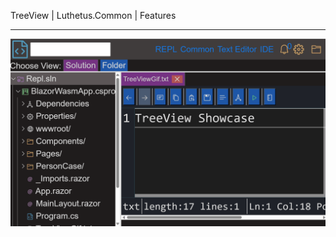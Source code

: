 TreeView | Luthetus.Common | Features

---

![features_TreeView.gif](../../../Images/Common/Gifs/features_TreeView.gif)